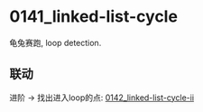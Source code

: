 # 0141_linked-list-cycle

龟兔赛跑, loop detection.

## 联动

进阶 -> 找出进入loop的点:
[0142_linked-list-cycle-ii](../0142_linked-list-cycle-ii)
